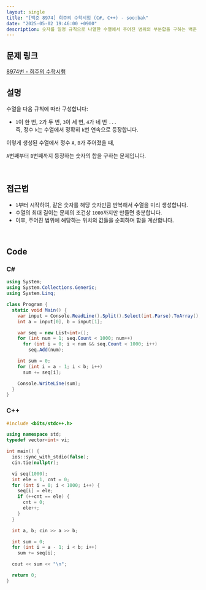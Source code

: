 ```yaml
---
layout: single
title: "[백준 8974] 희주의 수학시험 (C#, C++) - soo:bak"
date: "2025-05-02 19:46:00 +0900"
description: 숫자를 일정 규칙으로 나열한 수열에서 주어진 범위의 부분합을 구하는 백준 8974번 희주의 수학시험 문제의 C# 및 C++ 풀이 및 해설
---
```


## 문제 링크
[8974번 - 희주의 수학시험](https://www.acmicpc.net/problem/8974)

## 설명
수열을 다음 규칙에 따라 구성합니다:

- `1`이 한 번, `2`가 두 번, `3`이 세 번, `4`가 네 번 `...` <br>
  즉, 정수 `k`는 수열에서 정확히 `k`번 연속으로 등장합니다.

이렇게 생성된 수열에서 정수 `A`, `B`가 주어졌을 때,

`A`번째부터 `B`번째까지 등장하는 숫자의 합을 구하는 문제입니다.

<br>

## 접근법

- `1`부터 시작하여, 같은 숫자를 해당 숫자만큼 반복해서 수열을 미리 생성합니다.
- 수열의 최대 길이는 문제의 조건상 `1000`까지만 만들면 충분합니다.
- 이후, 주어진 범위에 해당하는 위치의 값들을 순회하며 합을 계산합니다.

<br>

## Code

### C#

```csharp
using System;
using System.Collections.Generic;
using System.Linq;

class Program {
  static void Main() {
    var input = Console.ReadLine().Split().Select(int.Parse).ToArray();
    int a = input[0], b = input[1];

    var seq = new List<int>();
    for (int num = 1; seq.Count < 1000; num++)
      for (int i = 0; i < num && seq.Count < 1000; i++)
        seq.Add(num);

    int sum = 0;
    for (int i = a - 1; i < b; i++)
      sum += seq[i];

    Console.WriteLine(sum);
  }
}
```

### C++

```cpp
#include <bits/stdc++.h>

using namespace std;
typedef vector<int> vi;

int main() {
  ios::sync_with_stdio(false);
  cin.tie(nullptr);

  vi seq(1000);
  int ele = 1, cnt = 0;
  for (int i = 0; i < 1000; i++) {
    seq[i] = ele;
    if (++cnt == ele) {
      cnt = 0;
      ele++;
    }
  }

  int a, b; cin >> a >> b;

  int sum = 0;
  for (int i = a - 1; i < b; i++)
    sum += seq[i];

  cout << sum << "\n";

  return 0;
}
```
